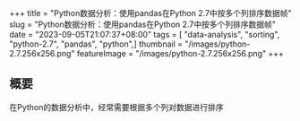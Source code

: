 +++
title = "Python数据分析：使用pandas在Python 2.7中按多个列排序数据帧"
slug = "Python数据分析：使用pandas在Python 2.7中按多个列排序数据帧"
date = "2023-09-05T21:07:37+08:00"
tags = [ "data-analysis", "sorting", "python-2.7", "pandas", "python",]
thumbnail = "/images/python-2.7.256x256.png"
featureImage = "/images/python-2.7.256x256.png"
+++


## 概要

在Python的数据分析中，经常需要根据多个列对数据进行排序


